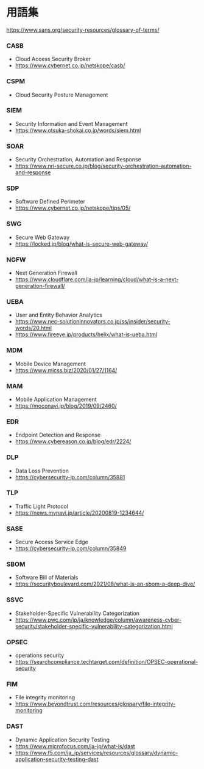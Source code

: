 # 用語集

https://www.sans.org/security-resources/glossary-of-terms/

### CASB

- Cloud Access Security Broker
- https://www.cybernet.co.jp/netskope/casb/

### CSPM

- Cloud Security Posture Management

### SIEM

- Security Information and Event Management
- https://www.otsuka-shokai.co.jp/words/siem.html

### SOAR

- Security Orchestration, Automation and Response
- https://www.nri-secure.co.jp/blog/security-orchestration-automation-and-response

### SDP

- Software Defined Perimeter
- https://www.cybernet.co.jp/netskope/tips/05/

### SWG

- Secure Web Gateway
- https://locked.jp/blog/what-is-secure-web-gateway/

### NGFW

- Next Generation Firewall
- https://www.cloudflare.com/ja-jp/learning/cloud/what-is-a-next-generation-firewall/

### UEBA

- User and Entity Behavior Analytics
- https://www.nec-solutioninnovators.co.jp/ss/insider/security-words/20.html
- https://www.fireeye.jp/products/helix/what-is-ueba.html

### MDM

- Mobile Device Management
- https://www.micss.biz/2020/01/27/1164/

### MAM

- Mobile Application Management
- https://moconavi.jp/blog/2019/09/2460/

### EDR

- Endpoint Detection and Response
- https://www.cybereason.co.jp/blog/edr/2224/

### DLP

- Data Loss Prevention
- https://cybersecurity-jp.com/column/35881

### TLP

- Traffic Light Protocol
- https://news.mynavi.jp/article/20200819-1234644/

### SASE

- Secure Access Service Edge
- https://cybersecurity-jp.com/column/35849

### SBOM

- Software Bill of Materials
- https://securityboulevard.com/2021/08/what-is-an-sbom-a-deep-dive/

### SSVC

- Stakeholder-Specific Vulnerability Categorization
- https://www.pwc.com/jp/ja/knowledge/column/awareness-cyber-security/stakeholder-specific-vulnerability-categorization.html

### OPSEC

- operations security
- https://searchcompliance.techtarget.com/definition/OPSEC-operational-security

### FIM

- File integrity monitoring
- https://www.beyondtrust.com/resources/glossary/file-integrity-monitoring

### DAST

- Dynamic Application Security Testing
- https://www.microfocus.com/ja-jp/what-is/dast
- https://www.f5.com/ja_jp/services/resources/glossary/dynamic-application-security-testing-dast
